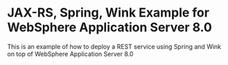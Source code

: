 # JAX-RS, Spring, Wink Example for WebSphere Application Server 8.0

This is an example of how to deploy a REST service using Spring and Wink on top of WebSphere Application Server 8.0